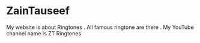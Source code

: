 # ZainTauseef
My website is about Ringtones . All famous ringtone are there . My YouTube channel name is ZT Ringtones
